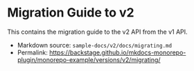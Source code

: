 # Migration Guide to v2

This contains the migration guide to the v2 API from the v1 API.

- Markdown source: `sample-docs/v2/docs/migrating.md`
- Permalink: <https://backstage.github.io/mkdocs-monorepo-plugin/monorepo-example/versions/v2/migrating/>